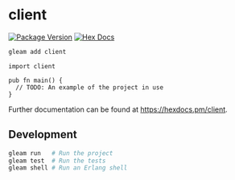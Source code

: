 # client

[![Package Version](https://img.shields.io/hexpm/v/client)](https://hex.pm/packages/client)
[![Hex Docs](https://img.shields.io/badge/hex-docs-ffaff3)](https://hexdocs.pm/client/)

```sh
gleam add client
```
```gleam
import client

pub fn main() {
  // TODO: An example of the project in use
}
```

Further documentation can be found at <https://hexdocs.pm/client>.

## Development

```sh
gleam run   # Run the project
gleam test  # Run the tests
gleam shell # Run an Erlang shell
```
